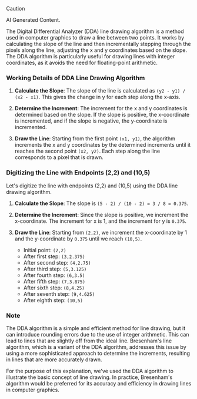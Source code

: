 
> [!CAUTION]
> AI Generated Content.


The Digital Differential Analyzer (DDA) line drawing algorithm is a method used in computer graphics to draw a line between two points. It works by calculating the slope of the line and then incrementally stepping through the pixels along the line, adjusting the x and y coordinates based on the slope. The DDA algorithm is particularly useful for drawing lines with integer coordinates, as it avoids the need for floating-point arithmetic.

### Working Details of DDA Line Drawing Algorithm

1. **Calculate the Slope**: The slope of the line is calculated as `(y2 - y1) / (x2 - x1)`. This gives the change in y for each step along the x-axis.

2. **Determine the Increment**: The increment for the x and y coordinates is determined based on the slope. If the slope is positive, the x-coordinate is incremented, and if the slope is negative, the y-coordinate is incremented.

3. **Draw the Line**: Starting from the first point `(x1, y1)`, the algorithm increments the x and y coordinates by the determined increments until it reaches the second point `(x2, y2)`. Each step along the line corresponds to a pixel that is drawn.

### Digitizing the Line with Endpoints (2,2) and (10,5)

Let's digitize the line with endpoints (2,2) and (10,5) using the DDA line drawing algorithm.

1. **Calculate the Slope**: The slope is `(5 - 2) / (10 - 2) = 3 / 8 = 0.375`.

2. **Determine the Increment**: Since the slope is positive, we increment the x-coordinate. The increment for x is 1, and the increment for y is `0.375`.

3. **Draw the Line**: Starting from `(2,2)`, we increment the x-coordinate by 1 and the y-coordinate by `0.375` until we reach `(10,5)`.

   - Initial point: `(2,2)`
   - After first step: `(3,2.375)`
   - After second step: `(4,2.75)`
   - After third step: `(5,3.125)`
   - After fourth step: `(6,3.5)`
   - After fifth step: `(7,3.875)`
   - After sixth step: `(8,4.25)`
   - After seventh step: `(9,4.625)`
   - After eighth step: `(10,5)`

### Note

The DDA algorithm is a simple and efficient method for line drawing, but it can introduce rounding errors due to the use of integer arithmetic. This can lead to lines that are slightly off from the ideal line. Bresenham's line algorithm, which is a variant of the DDA algorithm, addresses this issue by using a more sophisticated approach to determine the increments, resulting in lines that are more accurately drawn.

For the purpose of this explanation, we've used the DDA algorithm to illustrate the basic concept of line drawing. In practice, Bresenham's algorithm would be preferred for its accuracy and efficiency in drawing lines in computer graphics.